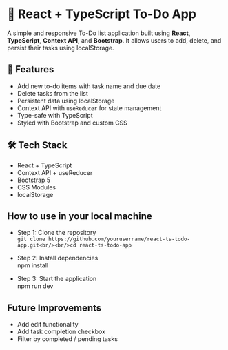 # 📝 React + TypeScript To-Do App

A simple and responsive To-Do list application built using **React**, **TypeScript**, **Context API**, and **Bootstrap**. It allows users to add, delete, and persist their tasks using localStorage.

## 🚀 Features

- Add new to-do items with task name and due date
- Delete tasks from the list
- Persistent data using localStorage
- Context API with `useReducer` for state management
- Type-safe with TypeScript
- Styled with Bootstrap and custom CSS

## 🛠️ Tech Stack

- React + TypeScript
- Context API + useReducer
- Bootstrap 5
- CSS Modules
- localStorage

## How to use in your local machine

- Step 1: Clone the repository<br/>`git clone https://github.com/yourusername/react-ts-todo-app.git<br/><br/>cd react-ts-todo-app`

- Step 2: Install dependencies<br/>npm install

- Step 3: Start the application<br/>npm run dev

## Future Improvements

- Add edit functionality
- Add task completion checkbox
- Filter by completed / pending tasks
